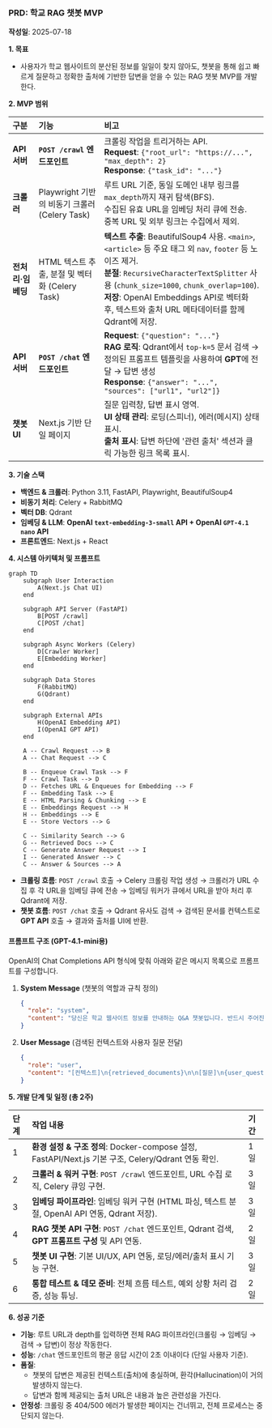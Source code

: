### **PRD: 학교 RAG 챗봇 MVP**

**작성일**: 2025-07-18

**1. 목표**
*   사용자가 학교 웹사이트의 분산된 정보를 일일이 찾지 않아도, 챗봇을 통해 쉽고 빠르게 질문하고 정확한 출처에 기반한 답변을 얻을 수 있는 RAG 챗봇 MVP를 개발한다.

**2. MVP 범위**

| 구분 | 기능 | 비고 |
| :--- | :--- | :--- |
| **API 서버** | **`POST /crawl` 엔드포인트** | 크롤링 작업을 트리거하는 API. <br> **Request**: `{"root_url": "https://...", "max_depth": 2}` <br> **Response**: `{"task_id": "..."}` |
| **크롤러** | Playwright 기반의 비동기 크롤러 (Celery Task) | 루트 URL 기준, 동일 도메인 내부 링크를 `max_depth`까지 재귀 탐색(BFS). <br> 수집된 유효 URL을 임베딩 처리 큐에 전송. <br> 중복 URL 및 외부 링크는 수집에서 제외. |
| **전처리·임베딩** | HTML 텍스트 추출, 분절 및 벡터화 (Celery Task) | **텍스트 추출**: BeautifulSoup4 사용. `<main>`, `<article>` 등 주요 태그 외 `nav`, `footer` 등 노이즈 제거. <br> **분절**: `RecursiveCharacterTextSplitter` 사용 (`chunk_size=1000`, `chunk_overlap=100`). <br> **저장**: OpenAI Embeddings API로 벡터화 후, 텍스트와 출처 URL 메타데이터를 함께 Qdrant에 저장. |
| **API 서버** | **`POST /chat` 엔드포인트** | **Request**: `{"question": "..."}` <br> **RAG 로직**: Qdrant에서 `top-k=5` 문서 검색 → 정의된 프롬프트 템플릿을 사용하여 **GPT**에 전달 → 답변 생성 <br> **Response**: `{"answer": "...", "sources": ["url1", "url2"]}` |
| **챗봇 UI** | Next.js 기반 단일 페이지 | 질문 입력창, 답변 표시 영역. <br> **UI 상태 관리**: 로딩(스피너), 에러(메시지) 상태 표시. <br> **출처 표시**: 답변 하단에 '관련 출처' 섹션과 클릭 가능한 링크 목록 표시. |

**3. 기술 스택**
*   **백엔드 & 크롤러**: Python 3.11, FastAPI, Playwright, BeautifulSoup4
*   **비동기 처리**: Celery + RabbitMQ
*   **벡터 DB**: Qdrant
*   **임베딩 & LLM**: **OpenAI `text-embedding-3-small` API + OpenAI `GPT-4.1 nano` API**
*   **프론트엔드**: Next.js + React

**4. 시스템 아키텍처 및 프롬프트**

```mermaid
graph TD
    subgraph User Interaction
        A(Next.js Chat UI)
    end

    subgraph API Server (FastAPI)
        B[POST /crawl]
        C[POST /chat]
    end

    subgraph Async Workers (Celery)
        D[Crawler Worker]
        E[Embedding Worker]
    end

    subgraph Data Stores
        F(RabbitMQ)
        G(Qdrant)
    end

    subgraph External APIs
        H(OpenAI Embedding API)
        I(OpenAI GPT API)
    end

    A -- Crawl Request --> B
    A -- Chat Request --> C

    B -- Enqueue Crawl Task --> F
    F -- Crawl Task --> D
    D -- Fetches URL & Enqueues for Embedding --> F
    F -- Embedding Task --> E
    E -- HTML Parsing & Chunking --> E
    E -- Embeddings Request --> H
    H -- Embeddings --> E
    E -- Store Vectors --> G

    C -- Similarity Search --> G
    G -- Retrieved Docs --> C
    C -- Generate Answer Request --> I
    I -- Generated Answer --> C
    C -- Answer & Sources --> A
```

*   **크롤링 흐름**: `POST /crawl` 호출 → Celery 크롤링 작업 생성 → 크롤러가 URL 수집 후 각 URL을 임베딩 큐에 전송 → 임베딩 워커가 큐에서 URL을 받아 처리 후 Qdrant에 저장.
*   **챗봇 흐름**: `POST /chat` 호출 → Qdrant 유사도 검색 → 검색된 문서를 컨텍스트로 **GPT API** 호출 → 결과와 출처를 UI에 반환.

#### **프롬프트 구조 (GPT-4.1-mini용)**
OpenAI의 Chat Completions API 형식에 맞춰 아래와 같은 메시지 목록으로 프롬프트를 구성합니다.

1.  **System Message** (챗봇의 역할과 규칙 정의)
    ```json
    {
      "role": "system",
      "content": "당신은 학교 웹사이트 정보를 안내하는 Q&A 챗봇입니다. 반드시 주어진 '컨텍스트' 내용만을 사용하여 사용자의 '질문'에 답변해야 합니다. 컨텍스트에 없는 내용은 '정보를 찾을 수 없습니다.'라고 답변하세요. 답변의 끝에는 반드시 [출처: URL] 형식으로 관련 정보의 출처 URL을 명시해야 합니다."
    }
    ```

2.  **User Message** (검색된 컨텍스트와 사용자 질문 전달)
    ```json
    {
      "role": "user",
      "content": "[컨텍스트]\n{retrieved_documents}\n\n[질문]\n{user_question}"
    }
    ```

**5. 개발 단계 및 일정 (총 2주)**

| 단계 | 작업 내용 | 기간 |
| :--- | :--- | :--- |
| 1 | **환경 설정 & 구조 정의**: Docker-compose 설정, FastAPI/Next.js 기본 구조, Celery/Qdrant 연동 확인. | 1일 |
| 2 | **크롤러 & 워커 구현**: `POST /crawl` 엔드포인트, URL 수집 로직, Celery 큐잉 구현. | 3일 |
| 3 | **임베딩 파이프라인**: 임베딩 워커 구현 (HTML 파싱, 텍스트 분절, OpenAI API 연동, Qdrant 저장). | 3일 |
| 4 | **RAG 챗봇 API 구현**: `POST /chat` 엔드포인트, Qdrant 검색, **GPT 프롬프트 구성** 및 API 연동. | 2일 |
| 5 | **챗봇 UI 구현**: 기본 UI/UX, API 연동, 로딩/에러/출처 표시 기능 구현. | 3일 |
| 6 | **통합 테스트 & 데모 준비**: 전체 흐름 테스트, 예외 상황 처리 검증, 성능 튜닝. | 2일 |

**6. 성공 기준**
*   **기능**: 루트 URL과 depth를 입력하면 전체 RAG 파이프라인(크롤링 → 임베딩 → 검색 → 답변)이 정상 작동한다.
*   **성능**: `/chat` 엔드포인트의 평균 응답 시간이 2초 이내이다 (단일 사용자 기준).
*   **품질**:
    *   챗봇의 답변은 제공된 컨텍스트(출처)에 충실하며, 환각(Hallucination)이 거의 발생하지 않는다.
    *   답변과 함께 제공되는 출처 URL은 내용과 높은 관련성을 가진다.
*   **안정성**: 크롤링 중 404/500 에러가 발생한 페이지는 건너뛰고, 전체 프로세스는 중단되지 않는다.
